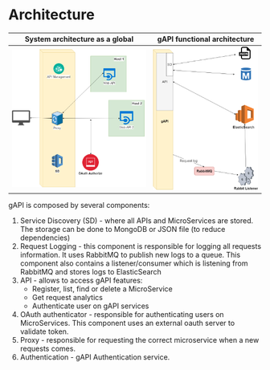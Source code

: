 # Architecture

|                       System architecture as a global                        |                         gAPI functional architecture                          |
| :--------------------------------------------------------------------------: | :---------------------------------------------------------------------------: |
| ![System Architecture](./imgs/architecture_global.png "System Architecture") | ![Functional Architecture](./imgs/architecture.png "Functional Architecture") |

gAPI is composed by several components:

1. Service Discovery (SD) - where all APIs and MicroServices are stored. The storage can be done to MongoDB or JSON file (to reduce dependencies)
2. Request Logging - this component is responsible for logging all requests information. It uses RabbitMQ to publish new logs to a queue. This component also contains a listener/consumer which is listening from RabbitMQ and stores logs to ElasticSearch
3. API - allows to access gAPI features:
   - Register, list, find or delete a MicroService
   - Get request analytics
   - Authenticate user on gAPI services
4. OAuth authenticator - responsible for authenticating users on MicroServices. This component uses an external oauth server to validate token.
5. Proxy - responsible for requesting the correct microservice when a new requests comes.
6. Authentication - gAPI Authentication service.
